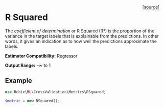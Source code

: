 <span style="float:right;"><a href="https://github.com/RubixML/RubixML/blob/master/src/CrossValidation/Metrics/RSquared.php">[source]</a></span>

# R Squared
The *coefficient of determination* or R Squared (R²) is the proportion of the variance in the target labels that is explainable from the predictions. In other words, it gives an indication as to how well the predictions approximate the labels.

**Estimator Compatibility:** Regressor

**Output Range:** -∞ to 1

## Example
```php
use Rubix\ML\CrossValidation\Metrics\RSquared;

$metric = new RSquared();
```